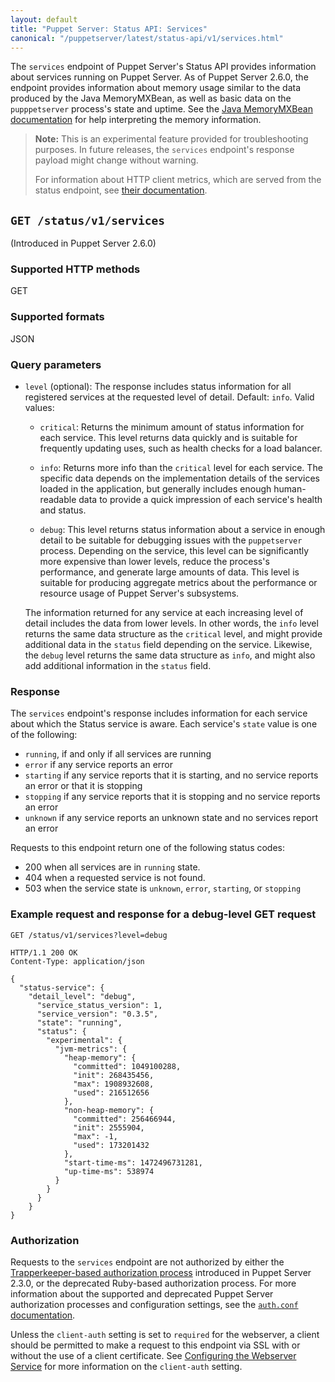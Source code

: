 ```yaml
---
layout: default
title: "Puppet Server: Status API: Services"
canonical: "/puppetserver/latest/status-api/v1/services.html"
---
```


[`auth.conf`]: ../../config_file_auth.markdown

The `services` endpoint of Puppet Server's Status API provides information about
services running on Puppet Server. As of Puppet Server 2.6.0, the endpoint provides
information about memory usage similar to the data produced by the Java MemoryMXBean,
as well as basic data on the `pupppetserver` process's state and uptime. See the
[Java MemoryMXBean documentation](https://docs.oracle.com/javase/7/docs/api/java/lang/management/MemoryMXBean.html)
for help interpreting the memory information.

> **Note:** This is an experimental feature provided for troubleshooting
purposes. In future releases, the `services` endpoint's response payload might
change without warning.
>
> For information about HTTP client metrics, which are served from the status endpoint,
> see [their documentation](../../http_client_metrics.markdown).

## `GET /status/v1/services`

(Introduced in Puppet Server 2.6.0)

### Supported HTTP methods

GET

### Supported formats

JSON

### Query parameters

-   `level` (optional): The response includes status information for all
    registered services at the requested level of detail. Default: `info`. Valid
    values:

    -   `critical`: Returns the minimum amount of status information for each
        service. This level returns data quickly and is suitable for frequently
        updating uses, such as health checks for a load balancer.

    -   `info`: Returns more info than the `critical` level for each service.
        The specific data depends on the implementation details of the services
        loaded in the application, but generally includes enough human-readable
        data to provide a quick impression of each service's health and status.

    -   `debug`: This level returns status information about a service in enough
        detail to be suitable for debugging issues with the `puppetserver`
        process. Depending on the service, this level can be significantly more
        expensive than lower levels, reduce the process's performance, and
        generate large amounts of data. This level is suitable for producing
        aggregate metrics about the performance or resource usage of Puppet
        Server's subsystems.

    The information returned for any service at each increasing level of detail
    includes the data from lower levels. In other words, the `info` level returns
    the same data structure as the `critical` level, and might provide additional
    data in the `status` field depending on the service. Likewise, the `debug`
    level returns the same data structure as `info`, and might also add additional
    information in the `status` field.

### Response

The `services` endpoint's response includes information for each service about
which the Status service is aware. Each service's `state` value is one of the
following:

-   `running`, if and only if all services are running
-   `error` if any service reports an error
-   `starting` if any service reports that it is starting, and no service reports
     an error or that it is stopping
-   `stopping` if any service reports that it is stopping and no service reports
     an error
-   `unknown` if any service reports an unknown state and no services report an
     error

Requests to this endpoint return one of the following status codes:

-   200 when all services are in `running` state.
-   404 when a requested service is not found.
-   503 when the service state is `unknown`, `error`, `starting`, or `stopping`

### Example request and response for a debug-level GET request

~~~
GET /status/v1/services?level=debug

HTTP/1.1 200 OK
Content-Type: application/json

{
  "status-service": {
    "detail_level": "debug",
      "service_status_version": 1,
      "service_version": "0.3.5",
      "state": "running",
      "status": {
        "experimental": {
          "jvm-metrics": {
            "heap-memory": {
              "committed": 1049100288,
              "init": 268435456,
              "max": 1908932608,
              "used": 216512656
            },
            "non-heap-memory": {
              "committed": 256466944,
              "init": 2555904,
              "max": -1,
              "used": 173201432
            },
            "start-time-ms": 1472496731281,
            "up-time-ms": 538974
          }
        }
      }
    }
}
~~~

### Authorization

Requests to the `services` endpoint are not authorized by either the
[Trapperkeeper-based authorization process][`auth.conf`] introduced in Puppet
Server 2.3.0, or the deprecated Ruby-based authorization process. For more
information about the supported and deprecated Puppet Server authorization
processes and configuration settings, see the
[`auth.conf` documentation][`auth.conf`].

Unless the `client-auth` setting is set to `required` for the webserver, a
client should be permitted to make a request to this endpoint via SSL with or
without the use of a client certificate. See
[Configuring the Webserver Service](https://github.com/puppetlabs/trapperkeeper-webserver-jetty9/blob/master/doc/jetty-config.md#client-auth)
for more information on the `client-auth` setting.
